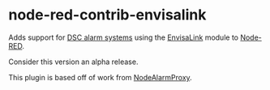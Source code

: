 # node-red-contrib-envisalink
Adds support for [DSC alarm systems] using the [EnvisaLink] module to [Node-RED].

Consider this version an alpha release.

This plugin is based off of work from [NodeAlarmProxy].

[Node-RED]:           http://nodered.org/
[DSC alarm systems]:  http://www.dsc.com/
[EnvisaLink]:         http://www.eyezon.com/
[NodeAlarmProxy]:     https://github.com/entrocode/NodeAlarmProxy
